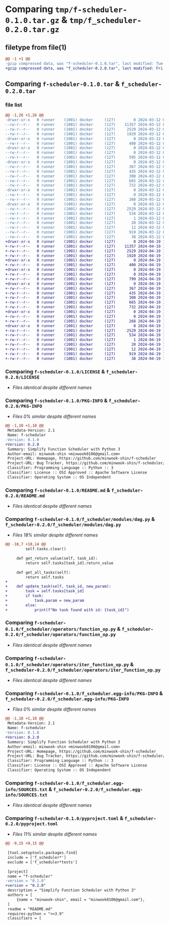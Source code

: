 # Comparing `tmp/f-scheduler-0.1.0.tar.gz` & `tmp/f_scheduler-0.2.0.tar.gz`

## filetype from file(1)

```diff
@@ -1 +1 @@
-gzip compressed data, was "f-scheduler-0.1.0.tar", last modified: Tue Mar 12 02:26:40 2024, max compression
+gzip compressed data, was "f_scheduler-0.2.0.tar", last modified: Fri Apr 19 11:30:53 2024, max compression
```

## Comparing `f-scheduler-0.1.0.tar` & `f_scheduler-0.2.0.tar`

### file list

```diff
@@ -1,26 +1,26 @@
-drwxr-xr-x   0 runner    (1001) docker     (127)        0 2024-03-12 02:26:40.058479 f-scheduler-0.1.0/
--rw-r--r--   0 runner    (1001) docker     (127)    11357 2024-03-12 02:26:33.000000 f-scheduler-0.1.0/LICENSE
--rw-r--r--   0 runner    (1001) docker     (127)     2529 2024-03-12 02:26:40.058479 f-scheduler-0.1.0/PKG-INFO
--rw-r--r--   0 runner    (1001) docker     (127)     1920 2024-03-12 02:26:33.000000 f-scheduler-0.1.0/README.md
-drwxr-xr-x   0 runner    (1001) docker     (127)        0 2024-03-12 02:26:40.054479 f-scheduler-0.1.0/f_scheduler/
--rw-r--r--   0 runner    (1001) docker     (127)      400 2024-03-12 02:26:33.000000 f-scheduler-0.1.0/f_scheduler/__init__.py
-drwxr-xr-x   0 runner    (1001) docker     (127)        0 2024-03-12 02:26:40.058479 f-scheduler-0.1.0/f_scheduler/modules/
--rw-r--r--   0 runner    (1001) docker     (127)        0 2024-03-12 02:26:33.000000 f-scheduler-0.1.0/f_scheduler/modules/__init__.py
--rw-r--r--   0 runner    (1001) docker     (127)      595 2024-03-12 02:26:33.000000 f-scheduler-0.1.0/f_scheduler/modules/dag.py
-drwxr-xr-x   0 runner    (1001) docker     (127)        0 2024-03-12 02:26:40.058479 f-scheduler-0.1.0/f_scheduler/operators/
--rw-r--r--   0 runner    (1001) docker     (127)      367 2024-03-12 02:26:33.000000 f-scheduler-0.1.0/f_scheduler/operators/__init__.py
--rw-r--r--   0 runner    (1001) docker     (127)      435 2024-03-12 02:26:33.000000 f-scheduler-0.1.0/f_scheduler/operators/base_op.py
--rw-r--r--   0 runner    (1001) docker     (127)      308 2024-03-12 02:26:33.000000 f-scheduler-0.1.0/f_scheduler/operators/condition_op.py
--rw-r--r--   0 runner    (1001) docker     (127)      665 2024-03-12 02:26:33.000000 f-scheduler-0.1.0/f_scheduler/operators/function_op.py
--rw-r--r--   0 runner    (1001) docker     (127)      732 2024-03-12 02:26:33.000000 f-scheduler-0.1.0/f_scheduler/operators/iter_function_op.py
-drwxr-xr-x   0 runner    (1001) docker     (127)        0 2024-03-12 02:26:40.058479 f-scheduler-0.1.0/f_scheduler/utils/
--rw-r--r--   0 runner    (1001) docker     (127)        0 2024-03-12 02:26:33.000000 f-scheduler-0.1.0/f_scheduler/utils/__init__.py
--rw-r--r--   0 runner    (1001) docker     (127)      268 2024-03-12 02:26:33.000000 f-scheduler-0.1.0/f_scheduler/utils/converter.py
-drwxr-xr-x   0 runner    (1001) docker     (127)        0 2024-03-12 02:26:40.058479 f-scheduler-0.1.0/f_scheduler.egg-info/
--rw-r--r--   0 runner    (1001) docker     (127)     2529 2024-03-12 02:26:40.000000 f-scheduler-0.1.0/f_scheduler.egg-info/PKG-INFO
--rw-r--r--   0 runner    (1001) docker     (127)      534 2024-03-12 02:26:40.000000 f-scheduler-0.1.0/f_scheduler.egg-info/SOURCES.txt
--rw-r--r--   0 runner    (1001) docker     (127)        1 2024-03-12 02:26:40.000000 f-scheduler-0.1.0/f_scheduler.egg-info/dependency_links.txt
--rw-r--r--   0 runner    (1001) docker     (127)       20 2024-03-12 02:26:40.000000 f-scheduler-0.1.0/f_scheduler.egg-info/requires.txt
--rw-r--r--   0 runner    (1001) docker     (127)       12 2024-03-12 02:26:40.000000 f-scheduler-0.1.0/f_scheduler.egg-info/top_level.txt
--rw-r--r--   0 runner    (1001) docker     (127)      919 2024-03-12 02:26:33.000000 f-scheduler-0.1.0/pyproject.toml
--rw-r--r--   0 runner    (1001) docker     (127)       38 2024-03-12 02:26:40.058479 f-scheduler-0.1.0/setup.cfg
+drwxr-xr-x   0 runner    (1001) docker     (127)        0 2024-04-19 11:30:53.636348 f_scheduler-0.2.0/
+-rw-r--r--   0 runner    (1001) docker     (127)    11357 2024-04-19 11:30:49.000000 f_scheduler-0.2.0/LICENSE
+-rw-r--r--   0 runner    (1001) docker     (127)     2529 2024-04-19 11:30:53.636348 f_scheduler-0.2.0/PKG-INFO
+-rw-r--r--   0 runner    (1001) docker     (127)     1920 2024-04-19 11:30:49.000000 f_scheduler-0.2.0/README.md
+drwxr-xr-x   0 runner    (1001) docker     (127)        0 2024-04-19 11:30:53.632348 f_scheduler-0.2.0/f_scheduler/
+-rw-r--r--   0 runner    (1001) docker     (127)      400 2024-04-19 11:30:49.000000 f_scheduler-0.2.0/f_scheduler/__init__.py
+drwxr-xr-x   0 runner    (1001) docker     (127)        0 2024-04-19 11:30:53.632348 f_scheduler-0.2.0/f_scheduler/modules/
+-rw-r--r--   0 runner    (1001) docker     (127)        0 2024-04-19 11:30:49.000000 f_scheduler-0.2.0/f_scheduler/modules/__init__.py
+-rw-r--r--   0 runner    (1001) docker     (127)      799 2024-04-19 11:30:49.000000 f_scheduler-0.2.0/f_scheduler/modules/dag.py
+drwxr-xr-x   0 runner    (1001) docker     (127)        0 2024-04-19 11:30:53.636348 f_scheduler-0.2.0/f_scheduler/operators/
+-rw-r--r--   0 runner    (1001) docker     (127)      367 2024-04-19 11:30:49.000000 f_scheduler-0.2.0/f_scheduler/operators/__init__.py
+-rw-r--r--   0 runner    (1001) docker     (127)      435 2024-04-19 11:30:49.000000 f_scheduler-0.2.0/f_scheduler/operators/base_op.py
+-rw-r--r--   0 runner    (1001) docker     (127)      308 2024-04-19 11:30:49.000000 f_scheduler-0.2.0/f_scheduler/operators/condition_op.py
+-rw-r--r--   0 runner    (1001) docker     (127)      665 2024-04-19 11:30:49.000000 f_scheduler-0.2.0/f_scheduler/operators/function_op.py
+-rw-r--r--   0 runner    (1001) docker     (127)      732 2024-04-19 11:30:49.000000 f_scheduler-0.2.0/f_scheduler/operators/iter_function_op.py
+drwxr-xr-x   0 runner    (1001) docker     (127)        0 2024-04-19 11:30:53.636348 f_scheduler-0.2.0/f_scheduler/utils/
+-rw-r--r--   0 runner    (1001) docker     (127)        0 2024-04-19 11:30:49.000000 f_scheduler-0.2.0/f_scheduler/utils/__init__.py
+-rw-r--r--   0 runner    (1001) docker     (127)      268 2024-04-19 11:30:49.000000 f_scheduler-0.2.0/f_scheduler/utils/converter.py
+drwxr-xr-x   0 runner    (1001) docker     (127)        0 2024-04-19 11:30:53.636348 f_scheduler-0.2.0/f_scheduler.egg-info/
+-rw-r--r--   0 runner    (1001) docker     (127)     2529 2024-04-19 11:30:53.000000 f_scheduler-0.2.0/f_scheduler.egg-info/PKG-INFO
+-rw-r--r--   0 runner    (1001) docker     (127)      534 2024-04-19 11:30:53.000000 f_scheduler-0.2.0/f_scheduler.egg-info/SOURCES.txt
+-rw-r--r--   0 runner    (1001) docker     (127)        1 2024-04-19 11:30:53.000000 f_scheduler-0.2.0/f_scheduler.egg-info/dependency_links.txt
+-rw-r--r--   0 runner    (1001) docker     (127)       20 2024-04-19 11:30:53.000000 f_scheduler-0.2.0/f_scheduler.egg-info/requires.txt
+-rw-r--r--   0 runner    (1001) docker     (127)       12 2024-04-19 11:30:53.000000 f_scheduler-0.2.0/f_scheduler.egg-info/top_level.txt
+-rw-r--r--   0 runner    (1001) docker     (127)      919 2024-04-19 11:30:49.000000 f_scheduler-0.2.0/pyproject.toml
+-rw-r--r--   0 runner    (1001) docker     (127)       38 2024-04-19 11:30:53.636348 f_scheduler-0.2.0/setup.cfg
```

### Comparing `f-scheduler-0.1.0/LICENSE` & `f_scheduler-0.2.0/LICENSE`

 * *Files identical despite different names*

### Comparing `f-scheduler-0.1.0/PKG-INFO` & `f_scheduler-0.2.0/PKG-INFO`

 * *Files 0% similar despite different names*

```diff
@@ -1,10 +1,10 @@
 Metadata-Version: 2.1
 Name: f-scheduler
-Version: 0.1.0
+Version: 0.2.0
 Summary: Simplify Function Scheduler with Python 3
 Author-email: minwook-shin <minwook0106@gmail.com>
 Project-URL: Homepage, https://github.com/minwook-shin/f-scheduler
 Project-URL: Bug Tracker, https://github.com/minwook-shin/f-scheduler/issues
 Classifier: Programming Language :: Python :: 3
 Classifier: License :: OSI Approved :: Apache Software License
 Classifier: Operating System :: OS Independent
```

### Comparing `f-scheduler-0.1.0/README.md` & `f_scheduler-0.2.0/README.md`

 * *Files identical despite different names*

### Comparing `f-scheduler-0.1.0/f_scheduler/modules/dag.py` & `f_scheduler-0.2.0/f_scheduler/modules/dag.py`

 * *Files 18% similar despite different names*

```diff
@@ -18,7 +18,14 @@
         self.tasks.clear()
 
     def get_return_value(self, task_id):
         return self.tasks[task_id].return_value
 
     def get_all_tasks(self):
         return self.tasks
+
+    def update_task(self, task_id, new_param):
+        task = self.tasks[task_id]
+        if task:
+            task.param = new_param
+        else:
+            print(f"No task found with id: {task_id}")
```

### Comparing `f-scheduler-0.1.0/f_scheduler/operators/function_op.py` & `f_scheduler-0.2.0/f_scheduler/operators/function_op.py`

 * *Files identical despite different names*

### Comparing `f-scheduler-0.1.0/f_scheduler/operators/iter_function_op.py` & `f_scheduler-0.2.0/f_scheduler/operators/iter_function_op.py`

 * *Files identical despite different names*

### Comparing `f-scheduler-0.1.0/f_scheduler.egg-info/PKG-INFO` & `f_scheduler-0.2.0/f_scheduler.egg-info/PKG-INFO`

 * *Files 0% similar despite different names*

```diff
@@ -1,10 +1,10 @@
 Metadata-Version: 2.1
 Name: f-scheduler
-Version: 0.1.0
+Version: 0.2.0
 Summary: Simplify Function Scheduler with Python 3
 Author-email: minwook-shin <minwook0106@gmail.com>
 Project-URL: Homepage, https://github.com/minwook-shin/f-scheduler
 Project-URL: Bug Tracker, https://github.com/minwook-shin/f-scheduler/issues
 Classifier: Programming Language :: Python :: 3
 Classifier: License :: OSI Approved :: Apache Software License
 Classifier: Operating System :: OS Independent
```

### Comparing `f-scheduler-0.1.0/f_scheduler.egg-info/SOURCES.txt` & `f_scheduler-0.2.0/f_scheduler.egg-info/SOURCES.txt`

 * *Files identical despite different names*

### Comparing `f-scheduler-0.1.0/pyproject.toml` & `f_scheduler-0.2.0/pyproject.toml`

 * *Files 11% similar despite different names*

```diff
@@ -9,15 +9,15 @@
 
 [tool.setuptools.packages.find]
 include = ['f_scheduler*']
 exclude = ['f_scheduler*tests']
 
 [project]
 name = "f-scheduler"
-version = "0.1.0"
+version = "0.2.0"
 description = "Simplify Function Scheduler with Python 3"
 authors = [
     {name = "minwook-shin", email = "minwook0106@gmail.com"},
 ]
 readme = "README.md"
 requires-python = ">=3.9"
 classifiers = [
```

